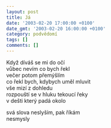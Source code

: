 ```yaml
---
layout: post
title: Já
date: '2003-02-20 17:00:00 +0100'
date_gmt: '2003-02-20 16:00:00 +0100'
category: podvědomí
tags: []
comments: []
---
```


<p>Když díváš se mi do očí<br>vůbec nevím co bych řekl<br>večer potom přemýšlím<br>co řekl bych, kdybych uměl mluvit<br>vše mizí z dohledu<br>rozpouští se v hluku tekoucí řeky<br>v dešti který padá okolo</p>
<p>svá slova neslyším, pak říkám<br>nesmysly</p>
